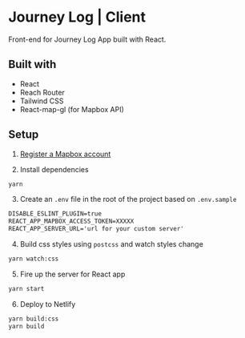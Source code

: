 # Journey Log | Client

Front-end for Journey Log App built with React.

## Built with

- React
- Reach Router
- Tailwind CSS
- React-map-gl (for Mapbox API)

## Setup

1. [Register a Mapbox account](https://www.mapbox.com/)

2. Install dependencies

```bash
yarn
```

3. Create an `.env` file in the root of the project based on `.env.sample`

```md
DISABLE_ESLINT_PLUGIN=true
REACT_APP_MAPBOX_ACCESS_TOKEN=XXXXX
REACT_APP_SERVER_URL='url for your custom server'
```

4. Build css styles using `postcss` and watch styles change

```bash
yarn watch:css
```

5. Fire up the server for React app

```bash
yarn start
```

6. Deploy to Netlify

```bash
yarn build:css
yarn build
```
